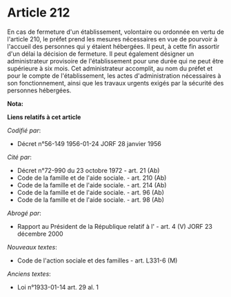 # Article 212

En cas de fermeture d'un établissement, volontaire ou ordonnée en vertu de l'article 210, le préfet prend les mesures
nécessaires en vue de pourvoir à l'accueil des personnes qui y étaient hébergées. Il peut, à cette fin assortir d'un délai la
décision de fermeture. Il peut également désigner un administrateur provisoire de l'établissement pour une durée qui ne peut
être supérieure à six mois. Cet administrateur accomplit, au nom du préfet et pour le compte de l'établissement, les actes
d'administration nécessaires à son fonctionnement, ainsi que les travaux urgents exigés par la sécurité des personnes
hébergées.

**Nota:**



**Liens relatifs à cet article**

_Codifié par_:

  - Décret n°56-149 1956-01-24 JORF 28 janvier 1956

_Cité par_:

  - Décret n°72-990 du 23 octobre 1972 - art. 21 (Ab)
  - Code de la famille et de l'aide sociale. - art. 210 (Ab)
  - Code de la famille et de l'aide sociale. - art. 214 (Ab)
  - Code de la famille et de l'aide sociale. - art. 96 (Ab)
  - Code de la famille et de l'aide sociale. - art. 98 (Ab)

_Abrogé par_:

  - Rapport au Président de la République relatif à l' - art. 4 (V) JORF 23 décembre 2000

_Nouveaux textes_:

  - Code de l'action sociale et des familles - art. L331-6 (M)

_Anciens textes_:

  - Loi n°1933-01-14 art. 29 al. 1
